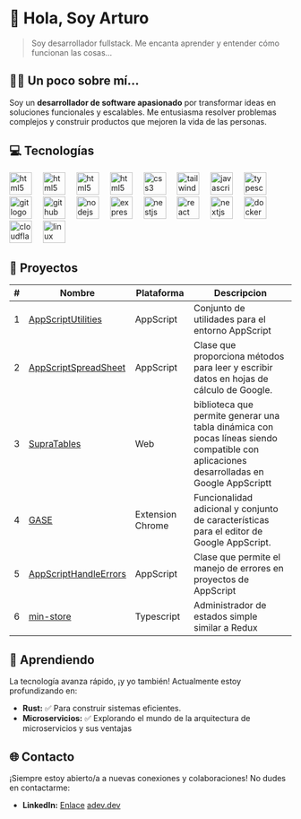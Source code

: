 # 👋 Hola, Soy Arturo
> Soy desarrollador fullstack. Me encanta aprender y entender cómo funcionan las cosas...

## 🧑‍💼 Un poco sobre mí...
Soy un **desarrollador de software apasionado** por transformar ideas en soluciones funcionales y escalables. Me entusiasma resolver problemas complejos y construir productos que mejoren la vida de las personas.


## 💻 Tecnologías

<div align="left">
  <img src="https://skillicons.dev/icons?i=flutter" height="40" alt="html5 logo"  />
  <img width="12" />
   <img src="https://skillicons.dev/icons?i=html" height="40" alt="html5 logo"  />
  <img width="12" />
  <img src="https://skillicons.dev/icons?i=webpack" height="40" alt="html5 logo"  />
  <img width="12" />
  <img src="https://skillicons.dev/icons?i=python" height="40" alt="html5 logo"  />
  <img width="12" />
  <img src="https://skillicons.dev/icons?i=css" height="40" alt="css3 logo"  />
  <img width="12" />
  <img src="https://skillicons.dev/icons?i=tailwind" height="40" alt="tailwindcss logo"  />
  <img width="12" />
  <img src="https://skillicons.dev/icons?i=js" height="40" alt="javascript logo"  />
  <img width="12" />
  <img src="https://skillicons.dev/icons?i=ts" height="40" alt="typescript logo"  />
  <img width="12" />
  <img src="https://skillicons.dev/icons?i=git" height="40" alt="git logo"  />
  <img width="12" />
  <img src="https://skillicons.dev/icons?i=github" height="40" alt="github logo"  />
  <img width="12" />
  <img src="https://skillicons.dev/icons?i=nodejs" height="40" alt="nodejs logo"  />
  <img width="12" />
  <img src="https://skillicons.dev/icons?i=postgres" height="40" alt="express logo"  />
  <img width="12" />
  <img src="https://skillicons.dev/icons?i=mongodb" height="40" alt="nestjs logo"  />
  <img width="12" />
  <img src="https://skillicons.dev/icons?i=vuejs" height="40" alt="react logo"  />
  <img width="12" />
  <img src="https://skillicons.dev/icons?i=cloudflare" height="40" alt="nextjs logo"  />
  <img width="12" />
  <img src="https://skillicons.dev/icons?i=docker" height="40" alt="docker logo"  />
  <img width="12" />
  <img src="https://skillicons.dev/icons?i=cloudflare" height="40" alt="cloudflare logo"  />
  <img width="12" />
  <img src="https://skillicons.dev/icons?i=linux" height="40" alt="linux logo"  />
  <img width="12" />
</div>

## 🤖 Proyectos

| # | Nombre | Plataforma | Descripcion
-- | -- | -- | -- |
| 1 | [AppScriptUtilities](https://github.com/zesertebe/AppScriptUtilities) | AppScript | Conjunto de utilidades para el entorno AppScript
| 2 | [AppScriptSpreadSheet](https://github.com/zesertebe/AppScriptSpreadSheet) | AppScript | Clase que proporciona métodos para leer y escribir datos en hojas de cálculo de Google.
| 3 | [SupraTables](https://github.com/zesertebe/SupraTables) | Web |  biblioteca que permite generar una tabla dinámica con pocas líneas siendo compatible con aplicaciones desarrolladas en Google AppScriptt 
| 4 | [GASE](https://chromewebstore.google.com/detail/app-script-editor-pro/lefcemnilieamgifcegilmkaclmhakfc?pli=1) | Extension Chrome | Funcionalidad adicional y conjunto de características para el editor de Google AppScript. 
| 5 | [AppScriptHandleErrors](https://github.com/zesertebe/AppScriptHandleErrors) | AppScript | Clase que permite el manejo de errores en proyectos de AppScript
| 6 | [min-store](https://github.com/zesertebe/min-store) | Typescript | Administrador de estados simple similar a Redux

## 📖 Aprendiendo
La tecnología avanza rápido, ¡y yo también! Actualmente estoy profundizando en:

* **Rust:** ✅ Para construir sistemas eficientes.
* **Microservicios:** ✅ Explorando el mundo de la arquitectura de microservicios y sus ventajas


## 🌐 Contacto
¡Siempre estoy abierto/a a nuevas conexiones y colaboraciones! No dudes en contactarme:

* **LinkedIn:** [Enlace](https://www.linkedin.com/in/zesertebe/)
<a href="https://adev.dev" target="_blank">adev.dev</a>
